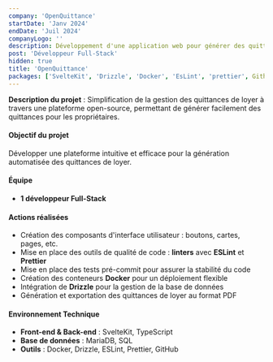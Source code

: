 ```yaml
---
company: 'OpenQuittance'
startDate: 'Janv 2024'
endDate: 'Juil 2024'
companyLogo: ''
description: Développement d'une application web pour générer des quittances de loyer pour les propriétaires
post: 'Développeur Full-Stack'
hidden: true
title: 'OpenQuittance'
packages: ['SvelteKit', 'Drizzle', 'Docker', 'EsLint', 'prettier', Github]
---
```


**Description du projet** : Simplification de la gestion des quittances de loyer à travers une plateforme open-source, permettant de générer facilement des quittances pour les propriétaires.

#### **Objectif du projet**

Développer une plateforme intuitive et efficace pour la génération automatisée des quittances de loyer.

#### **Équipe**

- **1 développeur Full-Stack**

#### **Actions réalisées**

- Création des composants d'interface utilisateur : boutons, cartes, pages, etc.
- Mise en place des outils de qualité de code : **linters** avec **ESLint** et **Prettier**
- Mise en place des tests pré-commit pour assurer la stabilité du code
- Création des conteneurs **Docker** pour un déploiement flexible
- Intégration de **Drizzle** pour la gestion de la base de données
- Génération et exportation des quittances de loyer au format PDF

#### **Environnement Technique**

- **Front-end & Back-end** : SvelteKit, TypeScript
- **Base de données** : MariaDB, SQL
- **Outils** : Docker, Drizzle, ESLint, Prettier, GitHub
